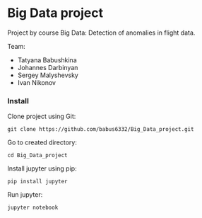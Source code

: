 # Big Data project
Project by course Big Data: Detection of anomalies in flight data.  

Team: 
- Tatyana Babushkina
- Johannes Darbinyan
- Sergey Malyshevsky
- Ivan Nikonov

### Install

Clone project using Git:

```
git clone https://github.com/babus6332/Big_Data_project.git
```

Go to created directory:

```
cd Big_Data_project
```

Install jupyter using pip:

```
pip install jupyter
```

Run jupyter:

```
jupyter notebook
```
